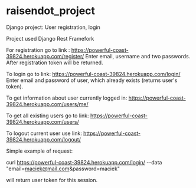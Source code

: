 # raisendot_project
Django project: User registration, login


Project used Django Rest Framefork

For registration go to link : https://powerful-coast-39824.herokuapp.com/register/
Enter email, username and two passwords.
After registration token will be returned.

To login go to link: https://powerful-coast-39824.herokuapp.com/login/
Enter email and password of user, which already exists (returns user's token).

To get information about user currently logged in: https://powerful-coast-39824.herokuapp.com/users/me/

To get all existing users go to link: https://powerful-coast-39824.herokuapp.com/users/

To logout current user use link: https://powerful-coast-39824.herokuapp.com/logout/

Simple example of request:

 curl https://powerful-coast-39824.herokuapp.com/login/ --data "email=maciek@mail.com&password=maciek"
 
 will return user token for this session.
 
 

